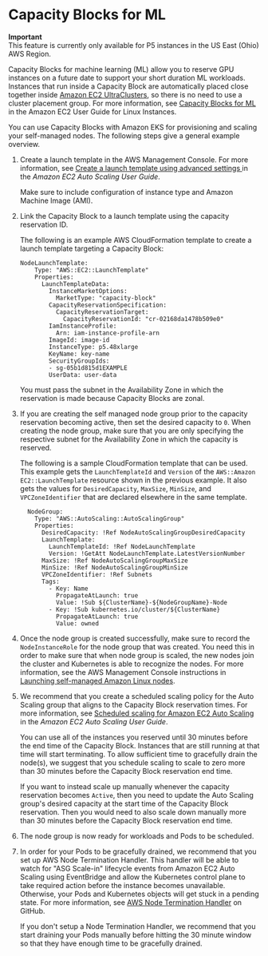 # Capacity Blocks for ML<a name="capacity-blocks"></a>

**Important**  
This feature is currently only available for P5 instances in the US East \(Ohio\) AWS Region\.

Capacity Blocks for machine learning \(ML\) allow you to reserve GPU instances on a future date to support your short duration ML workloads\. Instances that run inside a Capacity Block are automatically placed close together inside [Amazon EC2 UltraClusters](http://aws.amazon.com/ec2/ultraclusters/), so there is no need to use a cluster placement group\. For more information, see [Capacity Blocks for ML](https://docs.aws.amazon.com/AWSEC2/latest/UserGuide/ec2-capacity-blocks.html) in the Amazon EC2 User Guide for Linux Instances\.

You can use Capacity Blocks with Amazon EKS for provisioning and scaling your self\-managed nodes\. The following steps give a general example overview\.

1. Create a launch template in the AWS Management Console\. For more information, see [Create a launch template using advanced settings ](https://docs.aws.amazon.com/autoscaling/ec2/userguide/advanced-settings-for-your-launch-template.html) in the *Amazon EC2 Auto Scaling User Guide*\.

   Make sure to include configuration of instance type and Amazon Machine Image \(AMI\)\.

1. Link the Capacity Block to a launch template using the capacity reservation ID\.

   The following is an example AWS CloudFormation template to create a launch template targeting a Capacity Block:

   ```
   NodeLaunchTemplate:
       Type: "AWS::EC2::LaunchTemplate"
       Properties:
         LaunchTemplateData:
           InstanceMarketOptions:
             MarketType: "capacity-block"
           CapacityReservationSpecification:
             CapacityReservationTarget:
               CapacityReservationId: "cr-02168da1478b509e0"
           IamInstanceProfile:
             Arn: iam-instance-profile-arn
           ImageId: image-id
           InstanceType: p5.48xlarge
           KeyName: key-name
           SecurityGroupIds:
           - sg-05b1d815d1EXAMPLE
           UserData: user-data
   ```

   You must pass the subnet in the Availability Zone in which the reservation is made because Capacity Blocks are zonal\.

1. If you are creating the self managed node group prior to the capacity reservation becoming active, then set the desired capacity to `0`\. When creating the node group, make sure that you are only specifying the respective subnet for the Availability Zone in which the capacity is reserved\.

   The following is a sample CloudFormation template that can be used\. This example gets the `LaunchTemplateId` and `Version` of the `AWS::Amazon EC2::LaunchTemplate` resource shown in the previous example\. It also gets the values for `DesiredCapacity`, `MaxSize`, `MinSize`, and `VPCZoneIdentifier` that are declared elsewhere in the same template\.

   ```
     NodeGroup:
       Type: "AWS::AutoScaling::AutoScalingGroup"
       Properties:
         DesiredCapacity: !Ref NodeAutoScalingGroupDesiredCapacity
         LaunchTemplate:
           LaunchTemplateId: !Ref NodeLaunchTemplate
           Version: !GetAtt NodeLaunchTemplate.LatestVersionNumber
         MaxSize: !Ref NodeAutoScalingGroupMaxSize
         MinSize: !Ref NodeAutoScalingGroupMinSize
         VPCZoneIdentifier: !Ref Subnets
         Tags:
           - Key: Name
             PropagateAtLaunch: true
             Value: !Sub ${ClusterName}-${NodeGroupName}-Node
           - Key: !Sub kubernetes.io/cluster/${ClusterName}
             PropagateAtLaunch: true
             Value: owned
   ```

1. Once the node group is created successfully, make sure to record the `NodeInstanceRole` for the node group that was created\. You need this in order to make sure that when node group is scaled, the new nodes join the cluster and Kubernetes is able to recognize the nodes\. For more information, see the AWS Management Console instructions in [Launching self\-managed Amazon Linux nodes](launch-workers.md)\.

1. We recommend that you create a scheduled scaling policy for the Auto Scaling group that aligns to the Capacity Block reservation times\. For more information, see [Scheduled scaling for Amazon EC2 Auto Scaling](https://docs.aws.amazon.com/autoscaling/ec2/userguide/ec2-auto-scaling-scheduled-scaling.html) in the *Amazon EC2 Auto Scaling User Guide*\.

   You can use all of the instances you reserved until 30 minutes before the end time of the Capacity Block\. Instances that are still running at that time will start terminating\. To allow sufficient time to gracefully drain the node\(s\), we suggest that you schedule scaling to scale to zero more than 30 minutes before the Capacity Block reservation end time\.

   If you want to instead scale up manually whenever the capacity reservation becomes `Active`, then you need to update the Auto Scaling group's desired capacity at the start time of the Capacity Block reservation\. Then you would need to also scale down manually more than 30 minutes before the Capacity Block reservation end time\.

1. The node group is now ready for workloads and Pods to be scheduled\.

1. In order for your Pods to be gracefully drained, we recommend that you set up AWS Node Termination Handler\. This handler will be able to watch for "ASG Scale\-in" lifecycle events from Amazon EC2 Auto Scaling using EventBridge and allow the Kubernetes control plane to take required action before the instance becomes unavailable\. Otherwise, your Pods and Kubernetes objects will get stuck in a pending state\. For more information, see [AWS Node Termination Handler](https://github.com/aws/aws-node-termination-handler) on GitHub\.

   If you don't setup a Node Termination Handler, we recommend that you start draining your Pods manually before hitting the 30 minute window so that they have enough time to be gracefully drained\.